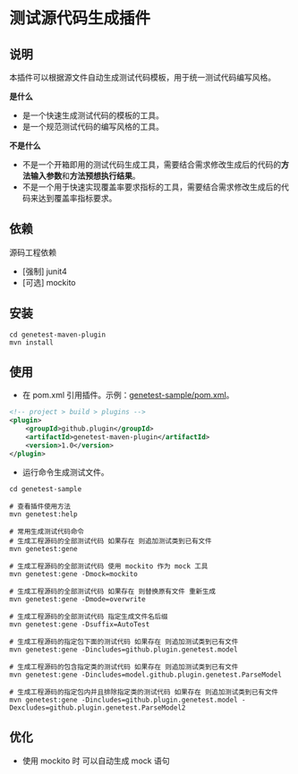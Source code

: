 # 测试源代码生成插件

## 说明
本插件可以根据源文件自动生成测试代码模板，用于统一测试代码编写风格。

**是什么**
* 是一个快速生成测试代码的模板的工具。
* 是一个规范测试代码的编写风格的工具。

**不是什么**
* 不是一个开箱即用的测试代码生成工具，需要结合需求修改生成后的代码的**方法输入参数**和**方法预想执行结果**。
* 不是一个用于快速实现覆盖率要求指标的工具，需要结合需求修改生成后的代码来达到覆盖率指标要求。

## 依赖
源码工程依赖
* [强制] junit4
* [可选] mockito

## 安装
```shell
cd genetest-maven-plugin
mvn install
```

## 使用

* 在 pom.xml 引用插件。示例：[genetest-sample/pom.xml](./genetest-sample/pom.xml)。
```xml
<!-- project > build > plugins -->
<plugin>
    <groupId>github.plugin</groupId>
    <artifactId>genetest-maven-plugin</artifactId>
    <version>1.0</version>
</plugin>
```
* 运行命令生成测试文件。

```shell
cd genetest-sample

# 查看插件使用方法
mvn genetest:help

# 常用生成测试代码命令
# 生成工程源码的全部测试代码 如果存在 则追加测试类到已有文件
mvn genetest:gene

# 生成工程源码的全部测试代码 使用 mockito 作为 mock 工具
mvn genetest:gene -Dmock=mockito

# 生成工程源码的全部测试代码 如果存在 则替换原有文件 重新生成
mvn genetest:gene -Dmode=overwrite

# 生成工程源码的全部测试代码 指定生成文件名后缀
mvn genetest:gene -Dsuffix=AutoTest

# 生成工程源码的指定包下面的测试代码 如果存在 则追加测试类到已有文件
mvn genetest:gene -Dincludes=github.plugin.genetest.model

# 生成工程源码的包含指定类的测试代码 如果存在 则追加测试类到已有文件
mvn genetest:gene -Dincludes=model.github.plugin.genetest.ParseModel

# 生成工程源码的指定包内并且排除指定类的测试代码 如果存在 则追加测试类到已有文件
mvn genetest:gene -Dincludes=github.plugin.genetest.model -Dexcludes=github.plugin.genetest.ParseModel2
```
## 优化
* 使用 mockito 时 可以自动生成 mock 语句
